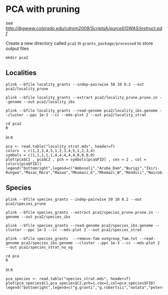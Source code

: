 # PCA with pruning
*see http://ibgwww.colorado.edu/cdrom2009/ScriptsA/purcell/GWAS/instruct.pdf*


Create a new directory called `pca2` in `grants_package/processed` to store output files


```
mkdir pca2
```


## Localities

```
plink --bfile locality_grants --indep-pairwise 50 10 0.2 --out pca2/locality_prune

plink --bfile locality_grants --extract pca2/locality_prune.prune.in --genome --out pca2/locality_ibs

plink --bfile locality_grants --read-genome pca2/locality_ibs.genome --cluster --ppc 1e-3 --cc --mds-plot 2 --out pca2/locality_strat
```



```
cd pca2
R
```

in `R`


```
pca <- read.table("locality_strat.mds", header=T)
colors  = c(1,2,3,4,5,1,2,3,4,5,1,2,3,4)
symbols = c(1,1,1,1,1,4,4,4,4,4,0,0,0,0)
plot(pca$C1 , pca$C2 , pch = symbols[pca$FID] , cex = 2 , col = colors[pca$FID])
legend("bottomright",legend=c("Amboseli","Aruba_Dam","Burigi","Ikiri-Rungwa","Masai_Mara","Maswa","Mkomazi_E","Mkomazi_W","Monduli","Nairobi","Samburu","Sibiloi","Tsavo","Ugalla"),col=colors,pch=symbols)
```




## Species

```
plink --bfile species_grants --indep-pairwise 50 10 0.2 --out pca2/species_prune

plink --bfile species_grants --extract pca2/species_prune.prune.in --genome --out pca2/species_ibs

plink --bfile species_grants --read-genome pca2/species_ibs.genome --cluster --ppc 1e-3 --cc --mds-plot 2 --out pca2/species_strat

plink --bfile species_grants  --remove-fam outgroup_fam.txt --read-genome pca2/species_ibs.genome --cluster --ppc 1e-3 --cc --mds-plot 2 --out pca2/species_strat_no_og
```



```
cd pca
R
```

in `R`

```
pca_species <- read.table("species_strat.mds", header=T)
plot(pca_species$C1,pca_species$C2,pch=1,cex=2,col=pca_species$FID)
legend("bottomright",legend=c("g.granti","g.robertsii","notata","petersii","thomsons"),col=c(1,2,3,4,5),pch=1)
```
